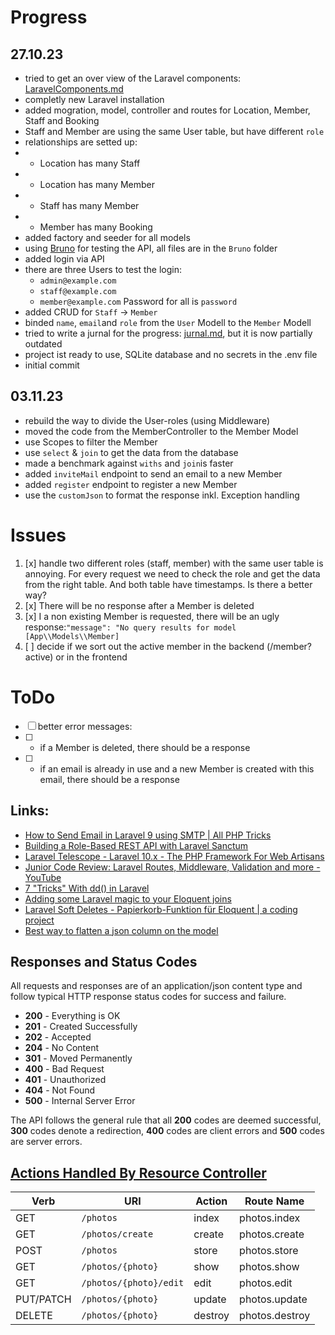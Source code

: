 # Progress

## 27.10.23
- tried to get an over view of the Laravel components: [LaravelComponents.md](API/LaravelComponents.md)
- completly new Laravel installation
- added mogration, model, controller and routes for Location, Member, Staff and Booking
- Staff and Member are using the same User table, but have different `role`  
- relationships are setted up: 
- - Location has many Staff
- - Location has many Member
- - Staff has many Member
- - Member has many Booking
- added factory and seeder for all models
- using [Bruno](https://www.usebruno.com/) for testing the API, all files are in the `Bruno` folder
- added login via API
- there are three Users to test the login: 
    - `admin@example.com`
    - `staff@example.com`
    - `member@example.com`
  Password for all is `password`
- added CRUD for `Staff` -> `Member`
- binded `name`, `email`and `role` from the `User` Modell to the `Member` Modell 
- tried to write a jurnal for the progress: [jurnal.md](API/Jurnal.md), but it is now partially outdated
- project ist ready to use, SQLite database and no secrets in the .env file
- initial commit

## 03.11.23
- rebuild the way to divide the User-roles (using Middleware)
- moved the code from the MemberController to the Member Model
- use Scopes to filter the Member
- use `select` & `join` to get the data from the database
- made a benchmark against `withs` and `join`is faster
- added `inviteMail` endpoint to send an email to a new Member
- added `register` endpoint to register a new Member
- use the `customJson` to format the response inkl. Exception handling



# Issues

1. [x] handle two different roles (staff, member) with the same user table is annoying. For every request we need to check the role and get the data from the right table. And both table have timestamps. Is there a better way?
2. [x] There will be no response after a Member is deleted
3. [x] I a non existing Member is requested, there will be an ugly response:`"message": "No query results for model [App\\Models\\Member]`
4. [ ] decide if we sort out the active member in the backend (/member?active) or in the frontend

# ToDo
- [ ] better error messages:
- [ ] - if a Member is deleted, there should be a response
- [ ] - if an email is already in use and a new Member is created with this email, there should be a response

## Links:
- [How to Send Email in Laravel 9 using SMTP | All PHP Tricks](https://www.allphptricks.com/how-to-send-email-in-laravel-9-using-smtp/)
- [Building a Role-Based REST API with Laravel Sanctum](https://www.amezmo.com/laravel-hosting-guides/role-based-api-authentication-with-laravel-sanctum)
- [Laravel Telescope - Laravel 10.x - The PHP Framework For Web Artisans](https://laravel.com/docs/10.x/telescope)
- [Junior Code Review: Laravel Routes, Middleware, Validation and more - YouTube](https://www.youtube.com/watch?v=sukS7QOBpK0)
- [7 "Tricks" With dd() in Laravel](https://laraveldaily.com/post/7-tricks-with-dd-in-laravel)
- [Adding some Laravel magic to your Eloquent joins](https://kirschbaumdevelopment.com/insights/power-joins)
- [Laravel Soft Deletes - Papierkorb-Funktion für Eloquent | a coding project](https://www.a-coding-project.de/ratgeber/laravel/soft-deletes)
- [Best way to flatten a json column on the model](https://laracasts.com/discuss/channels/laravel/best-way-to-flatten-a-json-column-on-the-model?page=1&replyId=906118)


## Responses and Status Codes

All requests and responses are of an application/json content type and follow typical HTTP response status codes for success and failure.

- **200** - Everything is OK
- **201** - Created Successfully
- **202** - Accepted
- **204** - No Content
- **301** - Moved Permanently
- **400** - Bad Request
- **401** - Unauthorized
- **404** - Not Found
- **500** - Internal Server Error

The API follows the general rule that all **200** codes are deemed successful, **300** codes denote a redirection, **400** codes are client errors and **500** codes are server errors.



## [Actions Handled By Resource Controller](https://laravel.com/docs/10.x/controllers#actions-handled-by-resource-controller)
| Verb       | URI                     | Action | Route Name      |
|------------|-------------------------|--------|-----------------|
| GET        | `/photos`               | index  | photos.index    |
| GET        | `/photos/create`        | create | photos.create   |
| POST       | `/photos`               | store  | photos.store    |
| GET        | `/photos/{photo}`       | show   | photos.show     |
| GET        | `/photos/{photo}/edit`  | edit   | photos.edit     |
| PUT/PATCH  | `/photos/{photo}`       | update | photos.update   |
| DELETE     | `/photos/{photo}`       | destroy| photos.destroy  |